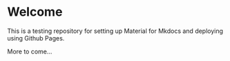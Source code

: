 # Welcome

This is a testing repository for setting up Material for Mkdocs and deploying using Github Pages.

More to come...